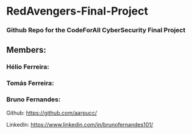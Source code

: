 # RedAvengers-Final-Project

### Github Repo for the CodeForAll CyberSecurity Final Project

## Members:
### Hélio Ferreira:

### Tomás Ferreira:

### Bruno Fernandes:

Github: https://github.com/aarpucc/

LinkedIn: https://www.linkedin.com/in/brunofernandes101/


